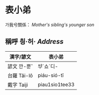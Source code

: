 # 表小弟

가我兮關係： _Mother's sibling's younger son_

## 稱呼 칑·허· _Address_

漢字/諺文 | 表小弟
--- | ---
諺文 깐-뿐ˆ | ᄇᆤˊ쇼ˊ디-
台羅 Tâi-lô | piáu-sió-tī
戴字 Taiji | piau1sio1tee33


